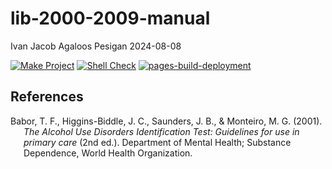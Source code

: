 lib-2000-2009-manual
================
Ivan Jacob Agaloos Pesigan
2024-08-08

<!-- README.md is generated from .setup/readme/README.Rmd. Please edit that file -->
<!-- badges: start -->

[![Make
Project](https://github.com/ijapesigan/lib-2000-2009-manual/actions/workflows/make.yml/badge.svg)](https://github.com/ijapesigan/lib-2000-2009-manual/actions/workflows/make.yml)
[![Shell
Check](https://github.com/ijapesigan/lib-2000-2009-manual/actions/workflows/shellcheck.yml/badge.svg)](https://github.com/ijapesigan/lib-2000-2009-manual/actions/workflows/shellcheck.yml)
[![pages-build-deployment](https://github.com/ijapesigan/lib-2000-2009-manual/actions/workflows/pages/pages-build-deployment/badge.svg)](https://github.com/ijapesigan/lib-2000-2009-manual/actions/workflows/pages/pages-build-deployment)
<!-- badges: end -->

## References

<div id="refs" class="references csl-bib-body hanging-indent"
entry-spacing="0" line-spacing="2">

<div id="ref-Babor-HigginsBiddle-Saunders-etal-2001" class="csl-entry">

Babor, T. F., Higgins-Biddle, J. C., Saunders, J. B., & Monteiro, M. G.
(2001). *The Alcohol Use Disorders Identification Test: Guidelines for
use in primary care* (2nd ed.). Department of Mental Health; Substance
Dependence, World Health Organization.

</div>

</div>

